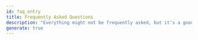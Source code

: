 ```yaml
---
id: faq_entry
title: Frequently Asked Questions
description: "Everything might not be frequently asked, but it's a good dumping ground for various information."
generate: true
---
```

